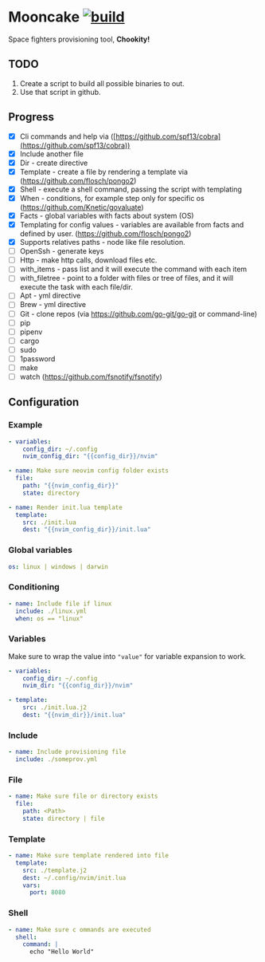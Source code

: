 # Mooncake [![build](https://github.com/alehatsman/mooncake/actions/workflows/build_test.yml/badge.svg?branch=master)](https://github.com/alehatsman/mooncake/actions/workflows/build_test.yml)

Space fighters provisioning tool, **Chookity!**

## TODO

1. Create a script to build all possible binaries to out.
2. Use that script in github.

## Progress

- [x] Cli commands and help via ([https://github.com/spf13/cobra](https://github.com/spf13/cobra))
- [x] Include another file
- [x] Dir - create directive
- [x] Template - create a file by rendering a template via (https://github.com/flosch/pongo2)
- [x] Shell - execute a shell command, passing the script with templating
- [x] When - conditions, for example step only for specific os (https://github.com/Knetic/govaluate)
- [x] Facts - global variables with facts about system (OS)
- [x] Templating for config values - variables are available from facts and defined by user. (https://github.com/flosch/pongo2)
- [x] Supports relatives paths - node like file resolution.
- [ ] OpenSsh - generate keys
- [ ] Http - make http calls, download files etc.
- [ ] with_items - pass list and it will execute the command with each item
- [ ] with_filetree - point to a folder with files or tree of files, and it will execute the task with each file/dir.
- [ ] Apt - yml directive
- [ ] Brew - yml directive
- [ ] Git - clone repos (via https://github.com/go-git/go-git or command-line)
- [ ] pip
- [ ] pipenv
- [ ] cargo
- [ ] sudo
- [ ] 1password
- [ ] make
- [ ] watch (https://github.com/fsnotify/fsnotify)

## Configuration

### Example

```yaml
- variables:
    config_dir: ~/.config
    nvim_config_dir: "{{config_dir}}/nvim"

- name: Make sure neovim config folder exists
  file:
    path: "{{nvim_config_dir}}"
    state: directory

- name: Render init.lua template
  template:
    src: ./init.lua
    dest: "{{nvim_config_dir}}/init.lua"
```

### Global variables

```yaml
os: linux | windows | darwin
```

### Conditioning

```yaml
- name: Include file if linux
  include: ./linux.yml
  when: os == "linux"
```

### Variables

Make sure to wrap the value into `"value"` for variable expansion to work.

```yaml
- variables:
    config_dir: ~/.config
    nvim_dir: "{{config_dir}}/nvim"

- template:
    src: ./init.lua.j2
    dest: "{{nvim_dir}}/init.lua"
```

### Include

```yaml
- name: Include provisioning file
  include: ./someprov.yml
```

### File

```yaml
- name: Make sure file or directory exists
  file:
    path: <Path>
    state: directory | file
```

### Template

```yaml
- name: Make sure template rendered into file
  template:
    src: ./template.j2
    dest: ~/.config/nvim/init.lua
    vars:
      port: 8080
```

### Shell

```yaml
- name: Make sure c ommands are executed
  shell:
    command: |
      echo "Hello World"
```
